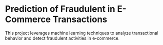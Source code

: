 # Prediction of Fraudulent in E-Commerce Transactions
This project leverages machine learning techniques to analyze transactional behavior and detect fraudulent activities in e-commerce.
